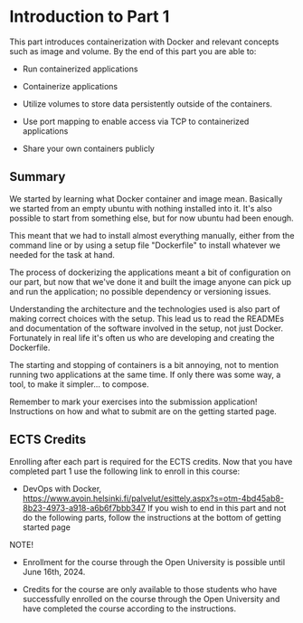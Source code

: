 # Introduction to Part 1

This part introduces containerization with Docker and relevant concepts such as image and volume. By the end of this part you are able to:

-   Run containerized applications

-   Containerize applications

-   Utilize volumes to store data persistently outside of the containers.

-   Use port mapping to enable access via TCP to containerized applications

-   Share your own containers publicly

## Summary

We started by learning what Docker container and image mean. Basically we started from an empty ubuntu with nothing installed into it. It's also possible to start from something else, but for now ubuntu had been enough.

This meant that we had to install almost everything manually, either from the command line or by using a setup file "Dockerfile" to install whatever we needed for the task at hand.

The process of dockerizing the applications meant a bit of configuration on our part, but now that we've done it and built the image anyone can pick up and run the application; no possible dependency or versioning issues.

Understanding the architecture and the technologies used is also part of making correct choices with the setup. This lead us to read the READMEs and documentation of the software involved in the setup, not just Docker. Fortunately in real life it's often us who are developing and creating the Dockerfile.

The starting and stopping of containers is a bit annoying, not to mention running two applications at the same time. If only there was some way, a tool, to make it simpler... to compose.

Remember to mark your exercises into the submission application! Instructions on how and what to submit are on the getting started page.

## ECTS Credits

Enrolling after each part is required for the ECTS credits. Now that you have completed part 1 use the following link to enroll in this course:

-   DevOps with Docker, https://www.avoin.helsinki.fi/palvelut/esittely.aspx?s=otm-4bd45ab8-8b23-4973-a918-a6b6f7bbb347
    If you wish to end in this part and not do the following parts, follow the instructions at the bottom of getting started page

NOTE!

-   Enrollment for the course through the Open University is possible until June 16th, 2024.

-   Credits for the course are only available to those students who have successfully enrolled on the course through the Open University and have completed the course according to the instructions.
